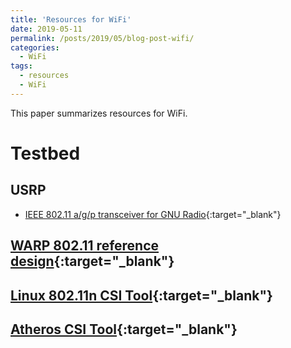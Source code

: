 ```yaml
---
title: 'Resources for WiFi'
date: 2019-05-11
permalink: /posts/2019/05/blog-post-wifi/
categories:
  - WiFi
tags:
  - resources
  - WiFi
---
```


This paper summarizes resources for WiFi.

# Testbed

## USRP
* [IEEE 802.11 a/g/p transceiver for GNU Radio](https://github.com/bastibl/gr-ieee802-11){:target="_blank"}

## [WARP 802.11 reference design](http://warpproject.org/trac/wiki/802.11){:target="_blank"}

## [Linux 802.11n CSI Tool](https://dhalperi.github.io/linux-80211n-csitool/){:target="_blank"}

## [Atheros CSI Tool](https://wands.sg/research/wifi/AtherosCSI/){:target="_blank"}




